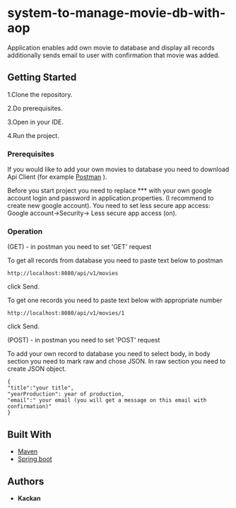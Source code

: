 # system-to-manage-movie-db-with-aop

Application enables add own movie to database and display all records additionally sends email to user with confirmation that movie was added.

## Getting Started

1.Clone the repository.

2.Do prerequisites.

3.Open in your IDE.  

4.Run the project.

### Prerequisites

If you would like to add your own movies to database you need to download Api Client (for example [Postman](https://www.postman.com/) ).


Before you start project you need to replace *** with your own google account login and password in application.properties. (I recommend to create new google account). You need to set less secure app access: Google account->Security-> Less secure app access (on).


### Operation

(GET) - in postman you need to set 'GET' request 


To get all records from database you need to paste text below to postman

```
http://localhost:8080/api/v1/movies
```
click Send.


To get one records you need to paste text below with appropriate number

```
http://localhost:8080/api/v1/movies/1
```
click Send.


(POST) - in postman you need to set 'POST' request

To add your own record to database you need to select body, in body section you need to mark raw and chose JSON. In raw section you need to create JSON object.

```
{
"title":"your title",
"yearProduction": year of production,
"email":" your email (you will get a message on this email with confirmation)"
}

```



## Built With
* [Maven](https://maven.apache.org/)
* [Spring boot](https://spring.io/projects/spring-boot) 


## Authors

* **Kackan** 

